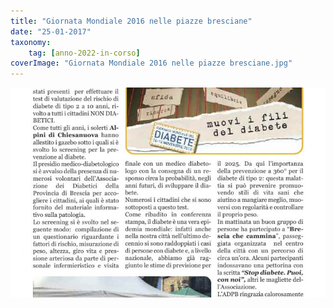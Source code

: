```yaml
---
title: "Giornata Mondiale 2016 nelle piazze bresciane"
date: "25-01-2017"
taxonomy: 
    tag: [anno-2022-in-corso]
coverImage: "Giornata Mondiale 2016 nelle piazze bresciane.jpg"
---
```


![Giornata Mondiale 2016 nelle piazze bresciane](images/Giornata%20Mondiale%202016%20nelle%20piazze%20bresciane.jpg)
